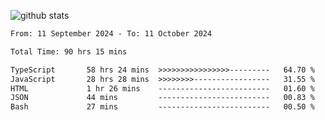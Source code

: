 
![github stats](https://github-readme-stats.vercel.app/api?username=realmahd1&show_icons=true&theme=codeSTACKr&hide_rank=true&count_private=true)

<!--START_SECTION:waka-->

```txt
From: 11 September 2024 - To: 11 October 2024

Total Time: 90 hrs 15 mins

TypeScript       58 hrs 24 mins  >>>>>>>>>>>>>>>>---------   64.70 %
JavaScript       28 hrs 28 mins  >>>>>>>>-----------------   31.55 %
HTML             1 hr 26 mins    -------------------------   01.60 %
JSON             44 mins         -------------------------   00.83 %
Bash             27 mins         -------------------------   00.50 %
```

<!--END_SECTION:waka-->
